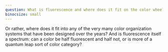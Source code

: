 ```yaml
---
question: What is fluorescence and where does it fit on the color wheel?
binocsize: small
---
```


Or rather, where does it fit into any of the very many color organization systems that have been designed over the years? And is fluorescence itself a spectrum: can a color be half fluorescent and half not, or is more of a quantum leap sort of color category?
